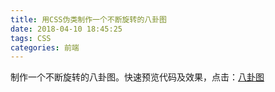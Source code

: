 ```yaml
---
title: 用CSS伪类制作一个不断旋转的八卦图
date: 2018-04-10 18:45:25
tags: CSS
categories: 前端
---
```


制作一个不断旋转的八卦图。快速预览代码及效果，点击：[八卦图](http://js.jirengu.com/melapifome/1/edit?html,css,output)